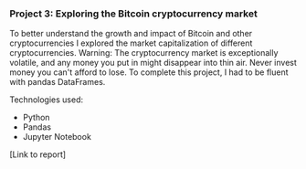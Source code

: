 ### Project 3: Exploring the Bitcoin cryptocurrency market
To better understand the growth and impact of Bitcoin and other cryptocurrencies I explored the market capitalization of different cryptocurrencies. Warning: The cryptocurrency market is exceptionally volatile, and any money you put in might disappear into thin air. Never invest money you can't afford to lose. To complete this project, I had to be fluent with pandas DataFrames.

Technologies used:
- Python
- Pandas
- Jupyter Notebook

[Link to report]

